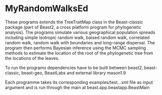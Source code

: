 # MyRandomWalksEd
These programs extends the TreeTraitMap class in the Beast-classic package (part of Beast2, a cross platform program for phylogenetic analysis). The programs simulate various geographical population spreads including simple isotropic random walk, baised random walk, correlated random walk, random walk with boundaries and long-range dispersal. The program then performs Bayesian inference using the MCMC sampling methods to estimate the location of the root of the phylogenetic tree from the locations of the leaves.

To run the programs dependencies have to be built between beast2, beast-classic, beast-geo, BeastLabs and external library mason1.9

Each programme takes its corresponding examples/test...xml file as input argument and is run through the main at beast.app.beastapp.BeastMain
